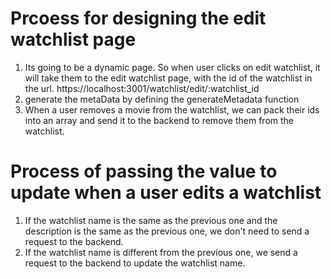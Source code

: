 # Prcoess for designing the edit watchlist page
1. Its going to be a dynamic page. So when user clicks on edit watchlist, it will take them to the edit watchlist page, with the id of the watchlist in the url. https://localhost:3001/watchlist/edit/:watchlist_id
2. generate the metaData by defining the generateMetadata function
3. When a user removes a movie from the watchlist, we can pack their ids into an array and send it to the backend to remove them from the watchlist.

# Process of passing the value to update when a user edits  a watchlist
1. If the watchlist name is the same as the previous one and the description is the same as the previous one, we don't need to send a request to the backend.
2. If the watchlist name is different from the previous one, we send a request to the backend to update the watchlist name. 